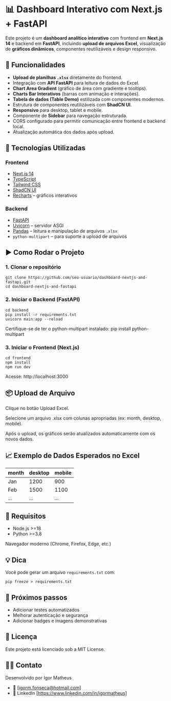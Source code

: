 # 📊 Dashboard Interativo com Next.js + FastAPI

Este projeto é um **dashboard analítico interativo** com frontend em **Next.js 14** e backend em **FastAPI**, incluindo **upload de arquivos Excel**, visualização de **gráficos dinâmicos**, componentes reutilizáveis e design responsivo.


## 🚀 Funcionalidades

- **Upload de planilhas `.xlsx`** diretamente do frontend.
- Integração com **API FastAPI** para leitura de dados do Excel.
- **Chart Area Gradient** (gráfico de área com gradiente e tooltips).
- **Charts Bar Interativos** (barras com animação e interações).
- **Tabela de dados (Table Demo)** estilizada com componentes modernos.
- Estrutura de componentes reutilizáveis com **ShadCN UI**.
- **Responsivo** para desktop, tablet e mobile.
- Componente de **Sidebar** para navegação estruturada.
- CORS configurado para permitir comunicação entre frontend e backend local.
- Atualização automática dos dados após upload.


## 🧱 Tecnologias Utilizadas

### Frontend

- [Next.js 14](https://nextjs.org/)
- [TypeScript](https://www.typescriptlang.org/)
- [Tailwind CSS](https://tailwindcss.com/)
- [ShadCN UI](https://ui.shadcn.dev/)
- [Recharts](https://recharts.org/) – gráficos interativos

### Backend

- [FastAPI](https://fastapi.tiangolo.com/)
- [Uvicorn](https://www.uvicorn.org/) – servidor ASGI
- [Pandas](https://pandas.pydata.org/) – leitura e manipulação de arquivos `.xlsx`
- `python-multipart` – para suporte a upload de arquivos


## ▶️ Como Rodar o Projeto

### 1. Clonar o repositório

```
git clone https://github.com/seu-usuario/dashboard-nextjs-and-fastapi.git
cd dashboard-nextjs-and-fastapi
```
### 2. Iniciar o Backend (FastAPI)
```
cd backend
pip install -r requirements.txt
uvicorn main:app --reload
```
Certifique-se de ter o python-multipart instalado:
pip install python-multipart 

### 3. Iniciar o Frontend (Next.js)
```
cd frontend
npm install
npm run dev
```
Acesse: http://localhost:3000

## 📦 Upload de Arquivo
Clique no botão Upload Excel.

Selecione um arquivo .xlsx com colunas apropriadas (ex: month, desktop, mobile).

Após o upload, os gráficos serão atualizados automaticamente com os novos dados.

## 📈 Exemplo de Dados Esperados no Excel

| month | desktop | mobile |
| ----- | ------- | ------ |
| Jan   | 1200    | 900    |
| Feb   | 1500    | 1100   |
| ...   | ...     | ...    |


## 📌 Requisitos
- Node.js >=18
- Python >=3.8

Navegador moderno (Chrome, Firefox, Edge, etc.)


## 💡 Dica

Você pode gerar um arquivo `requirements.txt` com:
```
pip freeze > requirements.txt
```
## 📌 Próximos passos

- Adicionar testes automatizados
- Melhorar autenticação e segurança
- Adicionar badges e imagens demonstrativas


## 📄 Licença
Este projeto está licenciado sob a MIT License.

## 🙋‍♂️ Contato
Desenvolvido por Igor Matheus
- 📧 [igorm.fonseca@hotmail.com]
- 🔗 LinkedIn [https://www.linkedin.com/in/igormatheus]